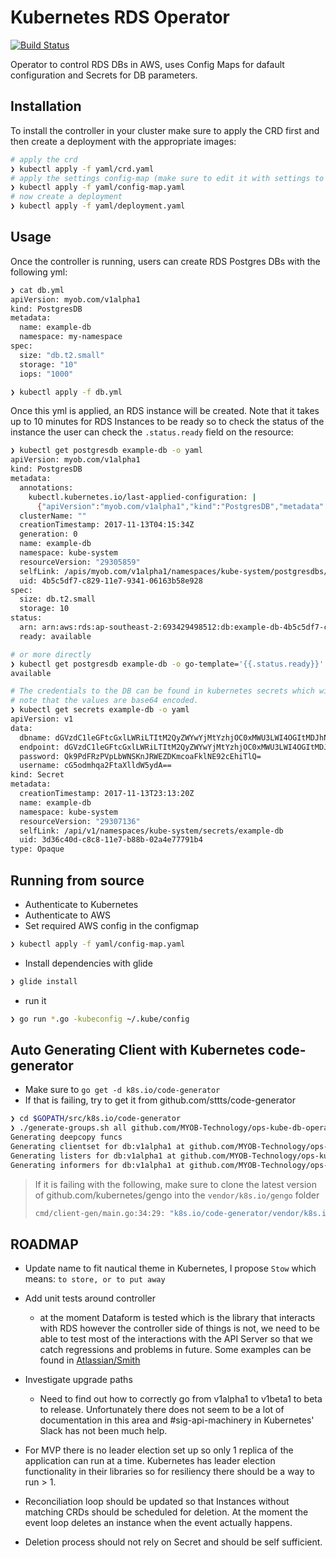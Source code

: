 # Kubernetes RDS Operator

[![Build Status](https://travis-ci.org/MYOB-Technology/ops-kube-db-operator.svg?branch=master)](https://travis-ci.org/MYOB-Technology/ops-kube-db-operator)

Operator to control RDS DBs in AWS, uses Config Maps for dafault configuration and Secrets for DB parameters.

## Installation

To install the controller in your cluster make sure to apply the CRD first and then create a deployment with the appropriate images:

```bash
# apply the crd
❯ kubectl apply -f yaml/crd.yaml
# apply the settings config-map (make sure to edit it with settings to suit you)
❯ kubectl apply -f yaml/config-map.yaml
# now create a deployment
❯ kubectl apply -f yaml/deployment.yaml
```

## Usage

Once the controller is running, users can create RDS Postgres DBs with the following yml:

```bash
❯ cat db.yml
apiVersion: myob.com/v1alpha1
kind: PostgresDB
metadata:
  name: example-db
  namespace: my-namespace
spec:
  size: "db.t2.small"
  storage: "10"
  iops: "1000"

❯ kubectl apply -f db.yml
```

Once this yml is applied, an RDS instance will be created. Note that it takes up to 10 minutes for RDS Instances to be ready so to check the status of the instance the user can check the `.status.ready` field on the resource:

```bash
❯ kubectl get postgresdb example-db -o yaml
apiVersion: myob.com/v1alpha1
kind: PostgresDB
metadata:
  annotations:
    kubectl.kubernetes.io/last-applied-configuration: |
      {"apiVersion":"myob.com/v1alpha1","kind":"PostgresDB","metadata":{"annotations":{},"name":"example-db","namespace":"kube-system"},"spec":{"size":"db.t2.small","storage":"10"}}
  clusterName: ""
  creationTimestamp: 2017-11-13T04:15:34Z
  generation: 0
  name: example-db
  namespace: kube-system
  resourceVersion: "29305859"
  selfLink: /apis/myob.com/v1alpha1/namespaces/kube-system/postgresdbs/example-db
  uid: 4b5c5df7-c829-11e7-9341-06163b58e928
spec:
  size: db.t2.small
  storage: 10
status:
  arn: arn:aws:rds:ap-southeast-2:693429498512:db:example-db-4b5c5df7-c829-11e7-9341-06163b58e928
  ready: available

# or more directly
❯ kubectl get postgresdb example-db -o go-template='{{.status.ready}}'
available

# The credentials to the DB can be found in kubernetes secrets which will be created for you
# note that the values are base64 encoded.
❯ kubectl get secrets example-db -o yaml
apiVersion: v1
data:
  dbname: dGVzdC1leGFtcGxlLWRiLTItM2QyZWYwYjMtYzhjOC0xMWU3LWI4OGItMDJhNGU3Nzc5MWI0
  endpoint: dGVzdC1leGFtcGxlLWRiLTItM2QyZWYwYjMtYzhjOC0xMWU3LWI4OGItMDJhNGU3Nzc5MWI0LmNidWp2Y2R5MGh3aC5hcC1zb3V0aGVhc3QtMi5yZHMuYW1hem9uYXdzLmNvbTo1NDMy
  password: Qk9PdFRzPVpLbWNSKnJRWEZDKmcoaFklNE92cEhiTlQ=
  username: cG5odmhqa2FtaXlldW5ydA==
kind: Secret
metadata:
  creationTimestamp: 2017-11-13T23:13:20Z
  name: example-db
  namespace: kube-system
  resourceVersion: "29307136"
  selfLink: /api/v1/namespaces/kube-system/secrets/example-db
  uid: 3d36c40d-c8c8-11e7-b88b-02a4e77791b4
type: Opaque
```

## Running from source

* Authenticate to Kubernetes
* Authenticate to AWS
* Set required AWS config in the configmap

```bash
❯ kubectl apply -f yaml/config-map.yaml
```

* Install dependencies with glide

```bash
❯ glide install
```

* run it

```bash
❯ go run *.go -kubeconfig ~/.kube/config
```

## Auto Generating Client with Kubernetes code-generator

* Make sure to `go get -d k8s.io/code-generator`
* If that is failing, try to get it from github.com/sttts/code-generator

```bash
❯ cd $GOPATH/src/k8s.io/code-generator
❯ ./generate-groups.sh all github.com/MYOB-Technology/ops-kube-db-operator/pkg/client github.com/MYOB-Technology/ops-kube-db-operator/pkg/apis "db:v1alpha1" --go-header-file ./hack/boilerplate.go.txt
Generating deepcopy funcs
Generating clientset for db:v1alpha1 at github.com/MYOB-Technology/ops-kube-db-operator/pkg/client/clientset
Generating listers for db:v1alpha1 at github.com/MYOB-Technology/ops-kube-db-operator/pkg/client/listers
Generating informers for db:v1alpha1 at github.com/MYOB-Technology/ops-kube-db-operator/pkg/client/informers
```

> If it is failing with the following, make sure to clone the latest version of github.com/kubernetes/gengo into the `vendor/k8s.io/gengo` folder
>
> ```bash
> cmd/client-gen/main.go:34:29: "k8s.io/code-generator/vendor/k8s.io/gengo/args".Default().WithoutDefaultFlagParsing undefined (type *"k8s.io/code-generator/vendor/k8s.io/gengo/args".GeneratorArgs has no field or method WithoutDefaultFlagParsing)
> ```

## ROADMAP

* Update name to fit nautical theme in Kubernetes, I propose `Stow` which means: `to store, or to put away`

* Add unit tests around controller
  * at the moment Dataform is tested which is the library that interacts with RDS however the controller side of things is not, we need to be able to test most of the interactions with the API Server so that we catch regressions and problems in future. Some examples can be found in [Atlassian/Smith](https://github.com/atlassian/smith/blob/9b053cff9f69b1a3c75d18c43d0673dcdc76e015/pkg/controller/controller_test.go)

* Investigate upgrade paths
  * Need to find out how to correctly go from v1alpha1 to v1beta1 to beta to release. Unfortunately there does not seem to be a lot of documentation in this area and #sig-api-machinery in Kubernetes' Slack has not been much help.

* For MVP there is no leader election set up so only 1 replica of the application can run at a time. Kubernetes has leader election functionality in their libraries so for resiliency there should be a way to run > 1.

* Reconciliation loop should be updated so that Instances without matching CRDs should be scheduled for deletion. At the moment the event loop deletes an instance when the event actually happens.

* Deletion process should not rely on Secret and should be self sufficient.
